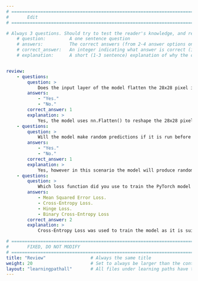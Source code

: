 ```yaml
---
# ================================================================================
#       Edit
# ================================================================================

# Always 3 questions. Should try to test the reader's knowledge, and reinforce the key points you want them to remember.
    # question:         A one sentence question
    # answers:          The correct answers (from 2-4 answer options only). Should be surrounded by quotes.
    # correct_answer:   An integer indicating what answer is correct (index starts from 0)
    # explanation:      A short (1-3 sentence) explanation of why the correct answer is correct. Can add additional context if desired


review:
    - questions:
        question: >        
            Does the input layer of the model flatten the 28x28 pixel image into a 1D array of 784 elements?
        answers:
            - "Yes."
            - "No."
        correct_answer: 1
        explanation: >
            Yes, the model uses nn.Flatten() to reshape the 28x28 pixel image into a 1D array of 784 elements for processing by the fully connected layers.
    - questions:
        question: >
            Will the model make random predictions if it is run before training?
        answers:
            - "Yes."
            - "No."
        correct_answer: 1
        explanation: >
            Yes, however in this scenario the model will produce random outputs, as the network has not been trained to recognize any patterns from the data. 
    - questions:
        question: >
            Which loss function did you use to train the PyTorch model on the MNIST dataset in this Learning Path?
        answers:
            - Mean Squared Error Loss.
            - Cross-Entropy Loss.
            - Hinge Loss.
            - Binary Cross-Entropy Loss
        correct_answer: 2
        explanation: >
            Cross-Entropy Loss was used to train the model as it is suitable for multi-class classification such as digit classification. It measures the difference between the predicted probabilities and the true class labels, helping the model to learn to make accurate predictions. 

# ================================================================================
#       FIXED, DO NOT MODIFY
# ================================================================================
title: "Review"                 # Always the same title
weight: 20                      # Set to always be larger than the content in this path
layout: "learningpathall"       # All files under learning paths have this same wrapper
---
```

